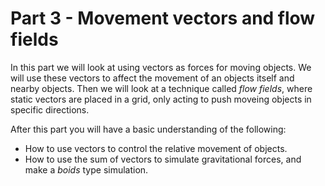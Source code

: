 # Part 3 - Movement vectors and flow fields

In this part we will look at using vectors as forces for moving objects.
We will use these vectors to affect the movement of an objects itself and nearby objects.
Then we will look at a technique called _flow fields_, where static vectors are placed in a grid, only acting to push moveing objects in specific directions.

After this part you will have a basic understanding of the following:
* How to use vectors to control the relative movement of objects.
* How to use the sum of vectors to simulate gravitational forces, and make a _boids_ type simulation.
